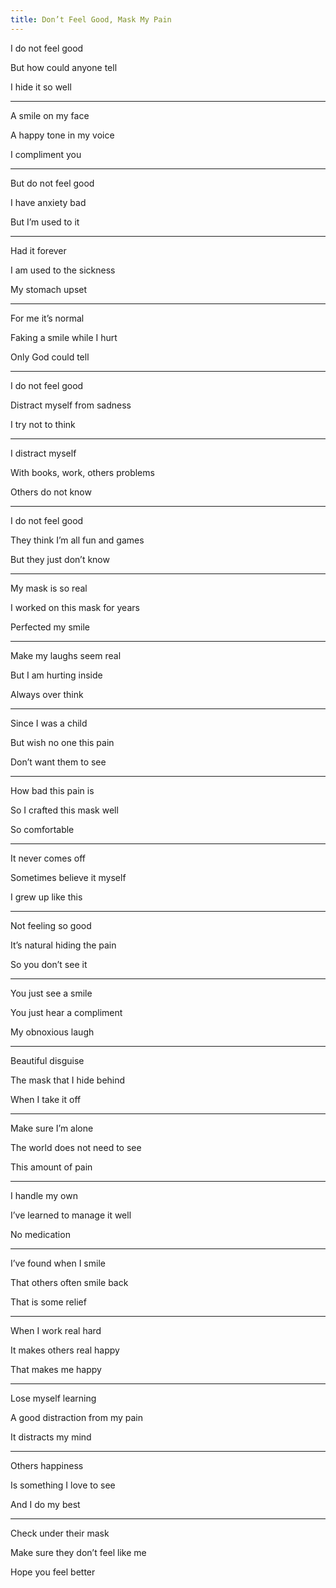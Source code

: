 ```yaml
---
title: Don’t Feel Good, Mask My Pain
---
```



I do not feel good 

But how could anyone tell 

I hide it so well

---

A smile on my face 

A happy tone in my voice 

I compliment you 

---

But do not feel good

I have anxiety bad 

But I’m used to it 

---

Had it forever 

I am used to the sickness 

My stomach upset 

---

For me it’s normal 

Faking a smile while I hurt 

Only God could tell 

---

I do not feel good 

Distract myself from sadness 

I try not to think 

---

I distract myself 

With books, work, others problems 

Others do not know 

---

I do not feel good 

They think I’m all fun and games 

But they just don’t know 

---

My mask is so real 

I worked on this mask for years 

Perfected my smile 

---

Make my laughs seem real 

But I am hurting inside 

Always over think 

---

Since I was a child 

But wish no one this pain 

Don’t want them to see 

---

How bad this pain is 

So I crafted this mask well 

So comfortable

---

It never comes off

Sometimes believe it myself 

I grew up like this 

---

Not feeling so good 

It’s natural hiding the pain 

So you don’t see it 

---

You just see a smile 

You just hear a compliment 

My obnoxious laugh 

---

Beautiful disguise 

The mask that I hide behind 

When I take it off 

---

Make sure I’m alone 

The world does not need to see 

This amount of pain 

---

I handle my own 

I’ve learned to manage it well

No medication 

---

I’ve found when I smile 

That others often smile back 

That is some relief 

---

When I work real hard 

It makes others real happy 

That makes me happy 

---

Lose myself learning 

A good distraction from my pain 

It distracts my mind 

---

Others happiness 

Is something I love to see 

And I do my best 

---

Check under their mask

Make sure they don’t feel like me 

Hope you feel better 
